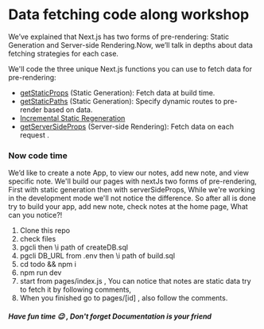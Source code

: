# Data fetching code along workshop
We’ve explained that Next.js has two forms of pre-rendering: Static Generation and Server-side Rendering.Now, we’ll talk in depths about data fetching strategies for each case.

 We'll code the three unique Next.js functions you can use to fetch data for pre-rendering:

- [getStaticProps](https://nextjs.org/docs/basic-features/data-fetching#getstaticprops-static-generation) (Static Generation): Fetch data at build time.
- [getStaticPaths](https://nextjs.org/docs/basic-features/data-fetching#getstaticpaths-static-generation) (Static Generation): Specify dynamic routes to pre-render based on data.
- [Incremental Static Regeneration](https://nextjs.org/docs/basic-features/data-fetching#incremental-static-regeneration)
- [getServerSideProps](https://nextjs.org/docs/basic-features/data-fetching#getserversideprops-server-side-rendering) (Server-side Rendering): Fetch data on each request .


### Now code time
We’d like to create a note App, to view our notes, add new note, and view specific note.
We'll build our pages with nextJs two forms of pre-rendering, First with static generation then with serverSideProps, While we're working in the development mode we'll not notice the difference. So after all is done try to build your app, add new note, check notes at the home page, What can you notice?!

1. Clone this repo
2. check files
3. pgcli then \i path of createDB.sql
4. pgcli DB_URL from .env then \i path of build.sql
5. cd todo && npm i
6. npm run dev
7. start from pages/index.js , You can notice that notes are static data try to fetch it by following comments,
8. When you finished go to pages/[id] , also follow the comments.

##### Have fun time :wink: , Don't forget Documentation is your friend


